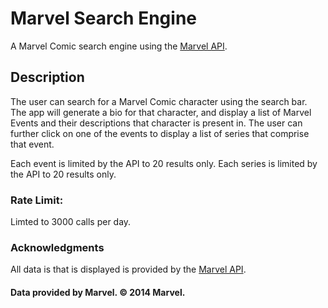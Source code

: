 # Marvel Search Engine

A Marvel Comic search engine using the [Marvel API](https://developer.marvel.com/documentation/getting_started).


## Description
The user can search for a Marvel Comic character using the search bar. The app will generate a bio
for that character, and display a list of Marvel Events and their descriptions that character is present in. The user can further click
on one of the events to display a list of series that comprise that event.

Each event is limited by the API to 20 results only.
Each series is limited by the API to 20 results only.

### Rate Limit: 
Limted to 3000 calls per day.


### Acknowledgments

All data is that is displayed is provided by the [Marvel API](https://developer.marvel.com/documentation/getting_started).
#### Data provided by Marvel. © 2014 Marvel.

